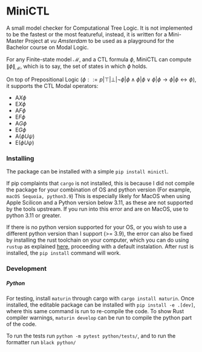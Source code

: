 # MiniCTL

A small model checker for Computational Tree Logic. It is not implemented to be the fastest or the most featureful, instead, it is written for a Mini-Master Project at _vu Amsterdam_ to be used as a playground for the Bachelor course on Modal Logic.

For any Finite-state model $\mathcal{M}$, and a CTL formula $\phi$, MiniCTL can compute $\|\phi\|_{\mathcal{M}}$, which is to say, the set of states in which $\phi$ holds.

On top of Prepositional Logic ($\phi ::= p | \top | \bot | \neg \phi | \phi \land \phi | \phi \lor \phi | \phi \rightarrow \phi | \phi \leftrightarrow \phi$), it supports the CTL Modal operators:

- $\mathrm{A} X\phi$
- $\mathrm{E} X \phi$
- $\mathrm{A} F\phi$
- $\mathrm{E} F \phi$
- $\mathrm{A} G\phi$
- $\mathrm{E} G\phi$
- $\mathrm{A} (\phi U \psi)$
- $\mathrm{E} (\phi U \psi)$

### Installing

The package can be installed with a simple `pip install minictl`.

If pip complaints that `cargo` is not installed, this is because I did not compile the package for your combination of OS and python version (For example, `macOS Sequoia, python3.9`) This is especially likely for MacOS when using Apple Scilicon and a Python version below 3.11, as these are not supported by the tools upstream. If you run into this error and are on MacOS, use to python 3.11 or greater.

If there is no python version supported for your OS, or you wish to use a different python version than I support (>= 3.9), the error can also be fixed by installing the rust toolchain on your computer, which you can do using `rustup` as explained [here](https://www.rust-lang.org/tools/install), proceeding with a default instalation. After rust is installed, the `pip install` command will work.

### Development

##### Python

For testing, install `maturin` through cargo with `cargo install maturin`. Once installed, the editable package can be installed with `pip install -e .[dev]`, where this same command is run to re-compile the code. To show Rust compiler warnings, `maturin develop` can be run to compile the python part of the code.

To run the tests run `python -m pytest python/tests/`, and to run the formatter run `black python/`
